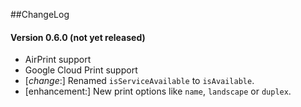 ##ChangeLog
#### Version 0.6.0 (not yet released)
- AirPrint support
- Google Cloud Print support
- [_change_:] Renamed `isServiceAvailable` to `isAvailable`.
- [enhancement:] New print options like `name`, `landscape` or `duplex`.